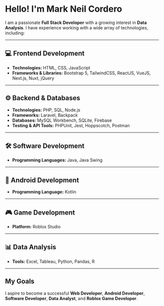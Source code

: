 # Hello! I'm Mark Neil Cordero

I am a passionate **Full Stack Developer** with a growing interest in **Data Analysis**. I have experience working with a wide array of technologies, including:

---

## 💻 Frontend Development
- **Technologies:** HTML, CSS, JavaScript
- **Frameworks & Libraries:** Bootstrap 5, TailwindCSS, ReactJS, VueJS, Next.js, Nuxt, jQuery

---

## ⚙️ Backend & Databases
- **Technologies:** PHP, SQL, Node.js
- **Frameworks:** Laravel, Backpack
- **Databases:** MySQL Workbench, SQLite, Firebase
- **Testing & API Tools:** PHPUnit, Jest, Hoppscotch, Postman

---

## 🛠️ Software Development
- **Programming Languages:** Java, Java Swing

---

## 📱 Android Development
- **Programming Language:** Kotlin

---

## 🎮 Game Development
- **Platform:** Roblox Studio

---

## 📊 Data Analysis
- **Tools:** Excel, Tableau, Python, Pandas, R

---

## My Goals
I aspire to become a successful **Web Developer**, **Android Developer**, **Software Developer**, **Data Analyst**, and **Roblox Game Developer**.

